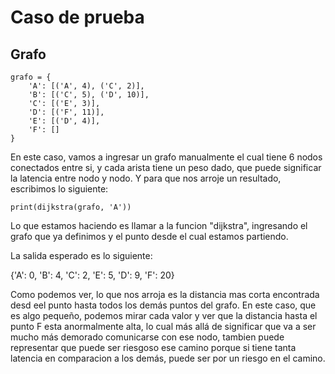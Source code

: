 # Caso de prueba
## Grafo
```
grafo = {
    'A': [('A', 4), ('C', 2)],
    'B': [('C', 5), ('D', 10)],
    'C': [('E', 3)],
    'D': [('F', 11)],
    'E': [('D', 4)],
    'F': []
}
```

En este caso, vamos a ingresar un grafo manualmente el cual tiene 6 nodos conectados entre si, y cada arista tiene un peso dado, que puede significar la latencia entre nodo y nodo. Y para que nos arroje un resultado, escribimos lo siguiente:

```print(dijkstra(grafo, 'A'))```

Lo que estamos haciendo es llamar a la funcion "dijkstra", ingresando el grafo que ya definimos y el punto desde el cual estamos partiendo. 

La salida esperado es lo siguiente:

{'A': 0, 'B': 4, 'C': 2, 'E': 5, 'D': 9, 'F': 20}

Como podemos ver, lo que nos arroja es la distancia mas corta encontrada desd eel punto hasta todos los demás puntos del grafo. En este caso, que es algo pequeño, podemos mirar cada valor y ver que la distancia hasta el punto F esta anormalmente alta, lo cual más allá de significar que va a ser mucho más demorado comunicarse con ese nodo, tambien puede representar que puede ser riesgoso ese camino porque si tiene tanta latencia en comparacion a los demás, puede ser por un riesgo en el camino.
